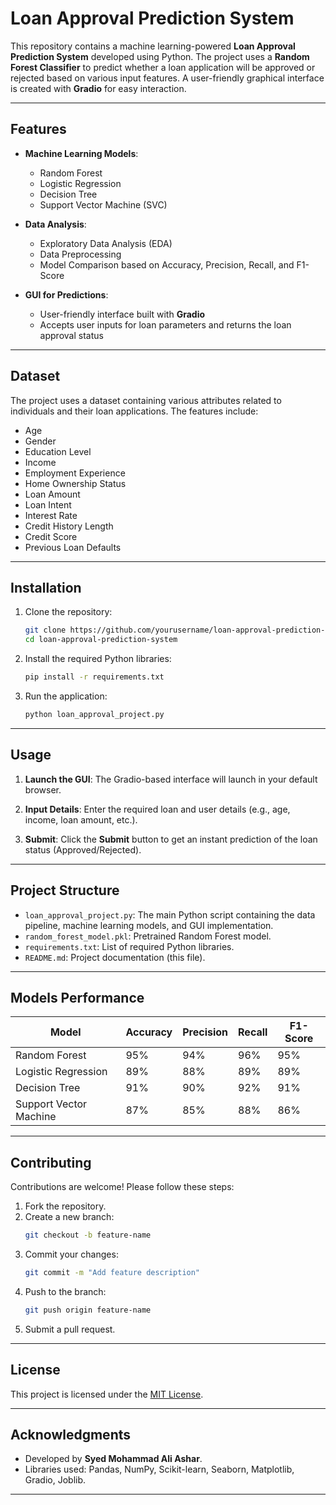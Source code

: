 
# Loan Approval Prediction System

This repository contains a machine learning-powered **Loan Approval Prediction System** developed using Python. The project uses a **Random Forest Classifier** to predict whether a loan application will be approved or rejected based on various input features. A user-friendly graphical interface is created with **Gradio** for easy interaction.

---

## Features

- **Machine Learning Models**:
  - Random Forest
  - Logistic Regression
  - Decision Tree
  - Support Vector Machine (SVC)

- **Data Analysis**:
  - Exploratory Data Analysis (EDA)
  - Data Preprocessing
  - Model Comparison based on Accuracy, Precision, Recall, and F1-Score

- **GUI for Predictions**:
  - User-friendly interface built with **Gradio**
  - Accepts user inputs for loan parameters and returns the loan approval status

---

## Dataset
The project uses a dataset containing various attributes related to individuals and their loan applications. The features include:
- Age
- Gender
- Education Level
- Income
- Employment Experience
- Home Ownership Status
- Loan Amount
- Loan Intent
- Interest Rate
- Credit History Length
- Credit Score
- Previous Loan Defaults

---

## Installation

1. Clone the repository:
   ```bash
   git clone https://github.com/yourusername/loan-approval-prediction-system.git
   cd loan-approval-prediction-system
   ```

2. Install the required Python libraries:
   ```bash
   pip install -r requirements.txt
   ```

3. Run the application:
   ```bash
   python loan_approval_project.py
   ```

---

## Usage

1. **Launch the GUI**:
   The Gradio-based interface will launch in your default browser. 

2. **Input Details**:
   Enter the required loan and user details (e.g., age, income, loan amount, etc.).

3. **Submit**:
   Click the **Submit** button to get an instant prediction of the loan status (Approved/Rejected).

---

## Project Structure

- `loan_approval_project.py`: The main Python script containing the data pipeline, machine learning models, and GUI implementation.
- `random_forest_model.pkl`: Pretrained Random Forest model.
- `requirements.txt`: List of required Python libraries.
- `README.md`: Project documentation (this file).

---

## Models Performance

| Model                 | Accuracy | Precision | Recall | F1-Score |
|-----------------------|----------|-----------|--------|----------|
| Random Forest         | 95%      | 94%       | 96%    | 95%      |
| Logistic Regression   | 89%      | 88%       | 89%    | 89%      |
| Decision Tree         | 91%      | 90%       | 92%    | 91%      |
| Support Vector Machine| 87%      | 85%       | 88%    | 86%      |

---

## Contributing

Contributions are welcome! Please follow these steps:
1. Fork the repository.
2. Create a new branch:
   ```bash
   git checkout -b feature-name
   ```
3. Commit your changes:
   ```bash
   git commit -m "Add feature description"
   ```
4. Push to the branch:
   ```bash
   git push origin feature-name
   ```
5. Submit a pull request.

---

## License

This project is licensed under the [MIT License](LICENSE).

---

## Acknowledgments

- Developed by **Syed Mohammad Ali Ashar**.
- Libraries used: Pandas, NumPy, Scikit-learn, Seaborn, Matplotlib, Gradio, Joblib.

---
